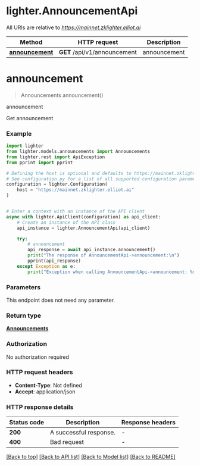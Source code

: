 # lighter.AnnouncementApi

All URIs are relative to *https://mainnet.zklighter.elliot.ai*

Method | HTTP request | Description
------------- | ------------- | -------------
[**announcement**](AnnouncementApi.md#announcement) | **GET** /api/v1/announcement | announcement


# **announcement**
> Announcements announcement()

announcement

Get announcement

### Example


```python
import lighter
from lighter.models.announcements import Announcements
from lighter.rest import ApiException
from pprint import pprint

# Defining the host is optional and defaults to https://mainnet.zklighter.elliot.ai
# See configuration.py for a list of all supported configuration parameters.
configuration = lighter.Configuration(
    host = "https://mainnet.zklighter.elliot.ai"
)


# Enter a context with an instance of the API client
async with lighter.ApiClient(configuration) as api_client:
    # Create an instance of the API class
    api_instance = lighter.AnnouncementApi(api_client)

    try:
        # announcement
        api_response = await api_instance.announcement()
        print("The response of AnnouncementApi->announcement:\n")
        pprint(api_response)
    except Exception as e:
        print("Exception when calling AnnouncementApi->announcement: %s\n" % e)
```



### Parameters

This endpoint does not need any parameter.

### Return type

[**Announcements**](Announcements.md)

### Authorization

No authorization required

### HTTP request headers

 - **Content-Type**: Not defined
 - **Accept**: application/json

### HTTP response details

| Status code | Description | Response headers |
|-------------|-------------|------------------|
**200** | A successful response. |  -  |
**400** | Bad request |  -  |

[[Back to top]](#) [[Back to API list]](../README.md#documentation-for-api-endpoints) [[Back to Model list]](../README.md#documentation-for-models) [[Back to README]](../README.md)

